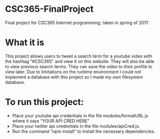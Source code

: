 # CSC365-FinalProject
Final project for CSC365 Internet programming; taken in spring of 2017. 

# What it is
  This project allows users to tweet a search term for a youtube video with the hashtag "#CSC365" and view it on this website. They will also be able to view previous search terms. They can save the video to their profile to view later. Due to limitations on the runtime environment I could not implement a database with this project so I made my own filesystem database.  

# To run this project: 
  * Place your youtube api credentials in the file modules/formatURL.js where it says "YOUR API CRED HERE"
  * Place your twitter api credentials in the file modules/apiCred.js. 
  * Run the command "npm install" to install the necessary dependencies.
